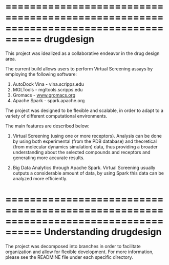 ====================================================================================
					drugdesign
====================================================================================
This project was idealized as a collaborative endeavor in the drug design area.

The current build allows users to perform Virtual Screening assays by employing the following software:

1. AutoDock Vina - vina.scripps.edu
2. MGLTools - mgltools.scripps.edu
3. Gromacs - www.gromacs.org
4. Apache Spark - spark.apache.org

The project was designed to be flexible and scalable, in order to adapt to a variety of different computational environments.

The main features are described below:

1. Virtual Screening (using one or more receptors).
Analysis can be done by using both experimental (from the PDB database) and theoretical (from molecular dynamics simulation) data, thus providing a broader understanding about the selected compounds and receptors and generating more accurate results.

2. Big Data Analytics through Apache Spark. 
Virtual Screening usually outputs a considerable amount of data, by using Spark this data can be analyzed more efficiently.

====================================================================================
		Understanding drugdesign
====================================================================================
The project was decomposed into branches in order to facilitate organization and allow for flexible development.
For more information, please see the READMINE file under each specific directory.
